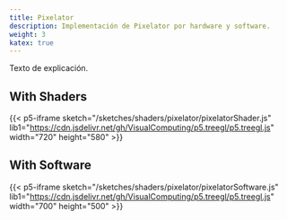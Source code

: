 ```yaml
---
title: Pixelator
description: Implementación de Pixelator por hardware y software.
weight: 3
katex: true
---
```


Texto de explicación.

## With Shaders
{{< p5-iframe sketch="/sketches/shaders/pixelator/pixelatorShader.js" lib1="https://cdn.jsdelivr.net/gh/VisualComputing/p5.treegl/p5.treegl.js" width="720" height="580" >}}

## With Software
{{< p5-iframe sketch="/sketches/shaders/pixelator/pixelatorSoftware.js" lib1="https://cdn.jsdelivr.net/gh/VisualComputing/p5.treegl/p5.treegl.js" width="700" height="500" >}}